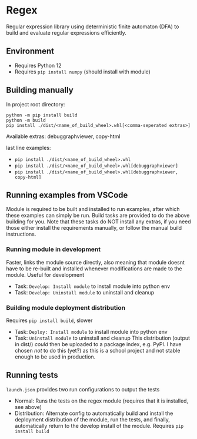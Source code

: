 # Regex
Regular expression library using deterministic finite automaton (DFA)
to build and evaluate regular expressions efficiently.

## Environment
- Requires Python 12
- Requires `pip install numpy` (should install with module)

## Building manually
In project root directory:
```
python -m pip install build
python -m build
pip install ./dist/<name_of_build_wheel>.whl[<comma-seperated extras>]
```
Available extras: debuggraphviewer, copy-html

last line examples:
- `pip install ./dist/<name_of_build_wheel>.whl`
- `pip install ./dist/<name_of_build_wheel>.whl[debuggraphviewer]`
- `pip install ./dist/<name_of_build_wheel>.whl[debuggraphviewer, copy-html]`

## Running examples from VSCode
Module is required to be built and installed to run examples, after which
these examples can simply be run. Build tasks are provided to do the above
building for you. Note that these tasks do NOT install any extras, if you
need those either install the requirements manually, or follow the manual
build instructions.

### Running module in development
Faster, links the module source directly, also meaning that module doesnt
have to be re-built and installed whenever modifications are made to the
module. Useful for development
- Task: `Develop: Install module` to install module into python env
- Task: `Develop: Uninstall module` to uninstall and cleanup

### Building module deployment distribution
Requires `pip install build`, slower
- Task: `Deploy: Install module` to install module into python env
- Task: `Uninstall module` to uninstall and cleanup
This distribution (output in dist/) *could* then be uploaded to a package
index, e.g. PyPI. I have chosen *not* to do this (yet?) as this is a school
project and not stable enough to be used in production.

## Running tests
`launch.json` provides two run configurations to output the tests
- Normal: Runs the tests on the regex module (requires that it is installed,
	see above)
- Distribution: Alternate config to automatically build and install the
	deployment distribution of the module, run the tests, and finally,
	automatically return to the develop install of the module. Requires
	`pip install build`
